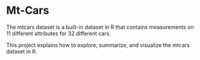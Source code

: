 # Mt-Cars
The mtcars dataset is a built-in dataset in R that contains measurements on 11 different attributes for 32 different cars.

This project explains how to explore, summarize, and visualize the mtcars dataset in R.
